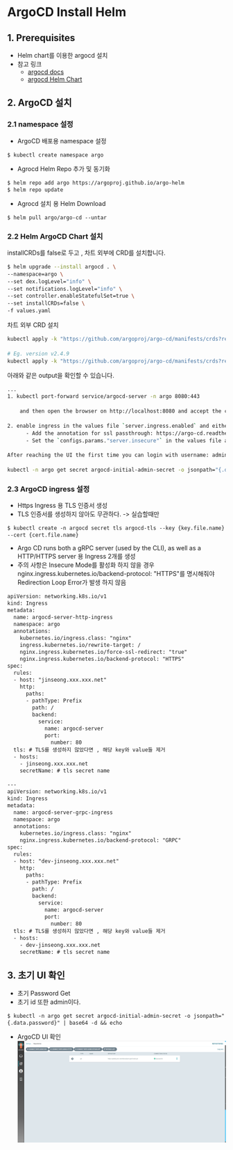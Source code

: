 
# ArgoCD Install Helm
## [](#prerequisites)1. Prerequisites

-   Helm chart를 이용한 argocd 설치
-   참고 링크
    -   [argocd docs](https://argo-cd.readthedocs.io/en/stable/)
    -   [argocd Helm Chart](https://github.com/argoproj/argo-helm.git)
   
## 2. ArgoCD 설치
### 2.1 namespace 설정
- ArgoCD 배포용 namespace 설정
```
$ kubectl create namespace argo
```

-   Agrocd Helm Repo 추가 및 동기화

```
$ helm repo add argo https://argoproj.github.io/argo-helm
$ helm repo update
```

-   Agrocd 설치 용 Helm Download

```
$ helm pull argo/argo-cd --untar
```

### 2.2 Helm ArgoCD Chart 설치
installCRDs를 false로 두고 , 차트 외부에 CRD를 설치합니다.

```bash
$ helm upgrade --install argocd . \
--namespace=argo \
--set dex.logLevel="info" \
--set notifications.logLevel="info" \
--set controller.enableStatefulSet=true \
--set installCRDs=false \
-f values.yaml
```

차트 외부 CRD 설치
```bash
kubectl apply -k "https://github.com/argoproj/argo-cd/manifests/crds?ref=<appVersion>"

# Eg. version v2.4.9
kubectl apply -k "https://github.com/argoproj/argo-cd/manifests/crds?ref=v2.4.9"
```

아래와 같은 output을 확인할 수 있습니다.
```bash
...
1. kubectl port-forward service/argocd-server -n argo 8080:443

    and then open the browser on http://localhost:8080 and accept the certificate

2. enable ingress in the values file `server.ingress.enabled` and either
      - Add the annotation for ssl passthrough: https://argo-cd.readthedocs.io/en/stable/operator-manual/ingress/#option-1-ssl-passthrough
      - Set the `configs.params."server.insecure"` in the values file and terminate SSL at your ingress: https://argo-cd.readthedocs.io/en/stable/operator-manual/ingress/#option-2-multiple-ingress-objects-and-hosts

After reaching the UI the first time you can login with username: admin and the random password generated during the installation. You can find the password by running:

kubectl -n argo get secret argocd-initial-admin-secret -o jsonpath="{.data.password}" | base64 -d # default password
```

### 2.3 ArgoCD ingress 설정
-   Https Ingress 용 TLS 인증서 생성
- TLS 인증서를 생성하지 않아도 무관하다. -> 실습할때만

```
$ kubectl create -n argocd secret tls argocd-tls --key {key.file.name} --cert {cert.file.name}
```

-   Argo CD runs both a gRPC server (used by the CLI), as well as a HTTP/HTTPS server 용 Ingress 2개를 생성
-   주의 사항은 Insecure Mode를 활성화 하지 않을 경우 nginx.ingress.kubernetes.io/backend-protocol: "HTTPS"를 명시해줘야 Redirection Loop Error가 발생 하지 않음
```
apiVersion: networking.k8s.io/v1
kind: Ingress
metadata:
  name: argocd-server-http-ingress
  namespace: argo
  annotations:
    kubernetes.io/ingress.class: "nginx"
    ingress.kubernetes.io/rewrite-target: /
    nginx.ingress.kubernetes.io/force-ssl-redirect: "true"
    nginx.ingress.kubernetes.io/backend-protocol: "HTTPS"
spec:
  rules:
  - host: "jinseong.xxx.xxx.net"
    http:
      paths:
      - pathType: Prefix
        path: /
        backend:
          service:
            name: argocd-server
            port:
              number: 80
  tls: # TLS를 생성하지 않았다면 , 해당 key와 value들 제거
  - hosts:
    - jinseong.xxx.xxx.net
    secretName: # tls secret name

---
apiVersion: networking.k8s.io/v1
kind: Ingress
metadata:
  name: argocd-server-grpc-ingress
  namespace: argo
  annotations:
    kubernetes.io/ingress.class: "nginx"
    nginx.ingress.kubernetes.io/backend-protocol: "GRPC"
spec:
  rules:
  - host: "dev-jinseong.xxx.xxx.net"
    http:
      paths:
      - pathType: Prefix
        path: /
        backend:
          service:
            name: argocd-server
            port:
              number: 80
  tls: # TLS를 생성하지 않았다면 , 해당 key와 value들 제거
  - hosts:
    - dev-jinseong.xxx.xxx.net
    secretName: # tls secret name
```
## 3. 초기 UI 확인
- 초기 Password Get
- 초기 id 또한 admin이다.
```
$ kubectl -n argo get secret argocd-initial-admin-secret -o jsonpath="{.data.password}" | base64 -d && echo
```
-  ArgoCD UI 확인
![argocd-ui-1][argo-ui-1]

  

[argo-ui-1]:./images/argo-ui-1.PNG